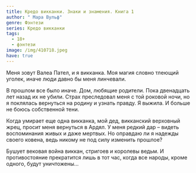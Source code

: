 ```yaml
---
title: Кредо викканки. Знаки и знамения. Книга 1
author: " Мара Вульф"
genre: Фэнтези
series: Кредо викканки
tags:
  - 18+
  - фэнтези
image: /img/410718.jpeg
have: true
---
```

Меня зовут Валеа Пател, и я викканка. Моя магия словно тлеющий уголек, иначе люди давно бы меня линчевали.

В прошлом все было иначе. Дом, любящие родители. Пока двенадцать лет назад их не убили. Страх преследовал меня с той роковой ночи, но я поклялась вернуться на родину и узнать правду. Я выжила. И больше не боюсь собственной тени.

Когда умирает еще одна викканка, мой дед, викканский верховный жрец, просит меня вернуться в Ардял. У меня редкий дар – видеть воспоминания живых и даже мертвых. Но оправдаю ли я надежды своего ковена, ведь никому не под силу изменить прошлое?

Бушует вековая война виккан, стригоев и королевы ведьм. И противостояние прекратится лишь в тот час, когда все народы, кроме одного, будут уничтожены…